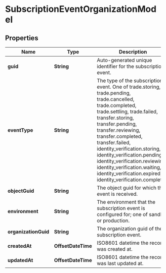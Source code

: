 

# SubscriptionEventOrganizationModel


## Properties

| Name | Type | Description | Notes |
|------------ | ------------- | ------------- | -------------|
|**guid** | **String** | Auto-generated unique identifier for the subscription event. |  |
|**eventType** | **String** | The type of the subscription event. One of trade.storing, trade.pending, trade.cancelled, trade.completed, trade.settling, trade.failed, transfer.storing, transfer.pending, transfer.reviewing, transfer.completed, transfer.failed, identity_verification.storing, identity_verification.pending, identity_verification.reviewing, identity_verification.waiting, identity_verification.expired, or identity_verification.completed. |  |
|**objectGuid** | **String** | The object guid for which the event is received. |  |
|**environment** | **String** | The environment that the subscription event is configured for; one of sandbox or production. |  [optional] |
|**organizationGuid** | **String** | The organization guid of the subscription event. |  |
|**createdAt** | **OffsetDateTime** | ISO8601 datetime the record was created at. |  |
|**updatedAt** | **OffsetDateTime** | ISO8601 datetime the record was last updated at. |  [optional] |



